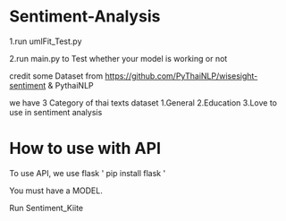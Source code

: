 # Sentiment-Analysis
1.run umlFit_Test.py

2.run main.py to Test whether your model is working or not

credit some Dataset from https://github.com/PyThaiNLP/wisesight-sentiment & PythaiNLP

we have 3 Category of thai texts dataset 1.General  2.Education   3.Love to use in sentiment analysis

# How to use with API

To use API, we use flask ' pip install flask '

You must have a MODEL.

Run Sentiment_Kiite
